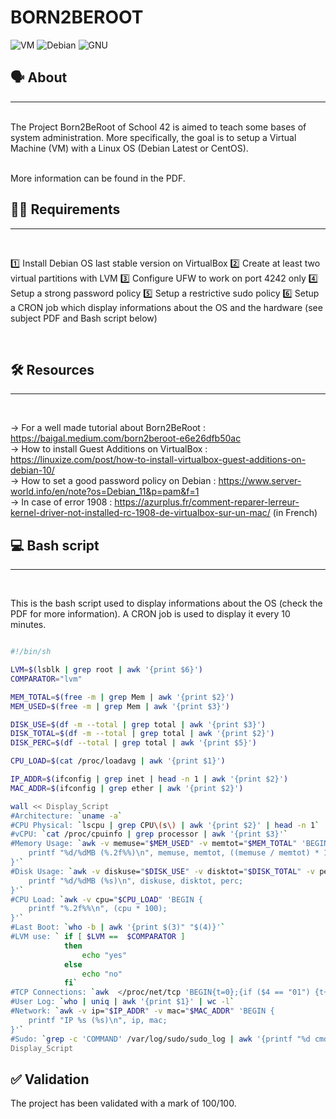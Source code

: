 # BORN2BEROOT
![VM](https://img.shields.io/badge/VirtualBox-21416b?style=for-the-badge&logo=VirtualBox&logoColor=white) ![Debian](https://img.shields.io/badge/Debian-A81D33?style=for-the-badge&logo=debian&logoColor=white) ![GNU](https://img.shields.io/badge/GNU%20Bash-4EAA25?style=for-the-badge&logo=GNU%20Bash&logoColor=white)
<br>
## 🗣️ About
---
<br>
The Project Born2BeRoot of School 42 is aimed to teach some bases of system administration. More specifically, the goal is to setup a Virtual Machine (VM) with a Linux OS (Debian Latest or CentOS). <br> <br>

More information can be found in the PDF.
<br>

## 👨‍💻 Requirements
---
<br>

1️⃣ Install Debian OS last stable version on VirtualBox
2️⃣ Create at least two virtual partitions with LVM
3️⃣ Configure UFW to work on port 4242 only
4️⃣ Setup a strong password policy
5️⃣ Setup a restrictive sudo policy
6️⃣ Setup a CRON job which display informations about the OS and the hardware (see subject PDF and Bash script below)

<br>

## 🛠️ Resources
---
<br>

-> For a well made tutorial about Born2BeRoot : https://baigal.medium.com/born2beroot-e6e26dfb50ac <br>
-> How to install Guest Additions on VirtualBox : https://linuxize.com/post/how-to-install-virtualbox-guest-additions-on-debian-10/ <br>
-> How to set a good password policy on Debian : https://www.server-world.info/en/note?os=Debian_11&p=pam&f=1 <br>
-> In case of error 1908 : https://azurplus.fr/comment-reparer-lerreur-kernel-driver-not-installed-rc-1908-de-virtualbox-sur-un-mac/ (in French) <br>


## 💻 Bash script
---
<br>

This is the bash script used to display informations about the OS (check the PDF for more information). A CRON job is used to display it every 10 minutes.

```bash

#!/bin/sh

LVM=$(lsblk | grep root | awk '{print $6}')
COMPARATOR="lvm"

MEM_TOTAL=$(free -m | grep Mem | awk '{print $2}')
MEM_USED=$(free -m | grep Mem | awk '{print $3}')

DISK_USE=$(df -m --total | grep total | awk '{print $3}')
DISK_TOTAL=$(df -m --total | grep total | awk '{print $2}')
DISK_PERC=$(df --total | grep total | awk '{print $5}')

CPU_LOAD=$(cat /proc/loadavg | awk '{print $1}')

IP_ADDR=$(ifconfig | grep inet | head -n 1 | awk '{print $2}')
MAC_ADDR=$(ifconfig | grep ether | awk '{print $2}')

wall << Display_Script
#Architecture: `uname -a`
#CPU Physical: `lscpu | grep CPU\(s\) | awk '{print $2}' | head -n 1`
#vCPU: `cat /proc/cpuinfo | grep processor | awk '{print $3}'` 
#Memory Usage: `awk -v memuse="$MEM_USED" -v memtot="$MEM_TOTAL" 'BEGIN {
	printf "%d/%dMB (%.2f%%)\n", memuse, memtot, ((memuse / memtot) * 100);
}'`
#Disk Usage: `awk -v diskuse="$DISK_USE" -v disktot="$DISK_TOTAL" -v perc="$DISK_PERC" 'BEGIN {
	printf "%d/%dMB (%s)\n", diskuse, disktot, perc;
}'`
#CPU Load: `awk -v cpu="$CPU_LOAD" 'BEGIN {
	printf "%.2f%%\n", (cpu * 100);
}'`         
#Last Boot: `who -b | awk '{print $(3)" "$(4)}'`
#LVM use: ` if [ $LVM ==  $COMPARATOR ]
		   	then
				echo "yes"
			else
				echo "no"
			fi`
#TCP Connections: `awk  </proc/net/tcp 'BEGIN{t=0};{if ($4 == "01") {t++;}};END{printf "%d ESTABLISHED\n", t}'`
#User Log: `who | uniq | awk '{print $1}' | wc -l`
#Network: `awk -v ip="$IP_ADDR" -v mac="$MAC_ADDR" 'BEGIN {
	printf "IP %s (%s)\n", ip, mac;
}'`
#Sudo: `grep -c 'COMMAND' /var/log/sudo/sudo_log | awk '{printf "%d cmd\n", $1}'`
Display_Script

```

## ✅ Validation

The project has been validated with a mark of 100/100.

